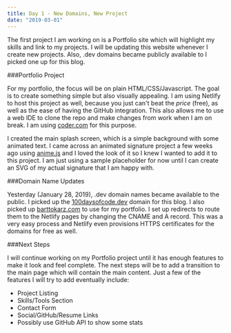 ```yaml
---
title: Day 1 - New Domains, New Project
date: "2019-03-01"
---
```


The first project I am working on is a Portfolio site which will highlight my skills and link to my projects. I will be updating this website whenever I create new projects. Also, .dev domains became publicly available to I picked one up for this blog.

<!-- end -->

###Portfolio Project

For my portfolio, the focus will be on plain HTML/CSS/Javascript. The goal is to create something simple but also visually appealing. I am using Netlify to host this project as well, because you just can't beat the _price_ (free), as well as the ease of having the GitHub integration. This also allows me to use a web IDE to clone the repo and make changes from work when I am on break. I am using [coder.com](https://coder.com/) for this purpose.

I created the main splash screen, which is a simple background with some animated text. I came across an animated signature project a few weeks ago using [anime.js](https://animejs.com/) and I loved the look of it so I knew I wanted to add it to this project. I am just using a sample placeholder for now until I can create an SVG of my actual signature that I am happy with.

###Domain Name Updates

Yesterday (January 28, 2019), .dev domain names became available to the public. I picked up the [100daysofcode.dev](https://www.100daysofcode.dev/) domain for this blog. I also picked up [barttokarz.com](https://www.barttokarz.com) to use for my portfolio. I set up redirects to route them to the Netlify pages by changing the CNAME and A record. This was a very easy process and Netlify even provisions HTTPS certificates for the domains for free as well.

###Next Steps

I will continue working on my Portfolio project until it has enough features to make it look and feel complete. The next steps will be to add a transition to the main page which will contain the main content. Just a few of the features I will try to add eventually include:

* Project Listing
* Skills/Tools Section
* Contact Form
* Social/GitHub/Resume Links
* Possibly use GitHub API to show some stats

